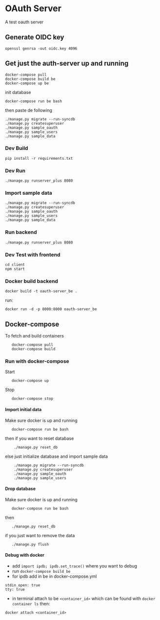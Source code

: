 # OAuth Server

A test oauth server

## Generate OIDC key

```shell
openssl genrsa -out oidc.key 4096
```

## Get just the auth-server up and running

```shell
docker-compose pull
docker-compose build be
docker-compose up be
```

init database

```shell
docker-compose run be bash
```

then paste de following

```shell
./manage.py migrate --run-syncdb
./manage.py createsuperuser
./manage.py sample_oauth
./manage.py sample_users
./manage.py sample_data
```

### Dev Build

```shell
pip install -r requirements.txt
```

### Dev Run

```shell
./manage.py runserver_plus 8080
```

### Import sample data

```shell
./manage.py migrate --run-syncdb
./manage.py createsuperuser
./manage.py sample_oauth
./manage.py sample_users
./manage.py sample_data
```

### Run backend

```shell
./manage.py runserver_plus 8080
```

### Dev Test with frontend

```shell
cd client
npm start
```

### Docker build backend

```shell
docker build -t oauth-server_be .
```

run:

```shell
docker run -d -p 8000:8000 oauth-server_be
```

## Docker-compose

To fetch and build containers

```shell
   docker-compose pull
   docker-compose build 
```

### Run with docker-compose

Start

```shell
   docker-compose up
```

Stop

```shell
   docker-compose stop
```

#### Import initial data

Make sure docker is up and running

```shell
   docker-compose run be bash
```

then if you want to reset database

```shell
    ./manage.py reset_db
```

else just initialize database and import sample data

```shell      
    ./manage.py migrate --run-syncdb
    ./manage.py createsuperuser
    ./manage.py sample_oauth
    ./manage.py sample_users
```

#### Drop database

Make sure docker is up and running

```shell
   docker-compose run be bash
```

then

```shell
   ./manage.py reset_db
```

if you just want to remove the data

```shell
   ./manage.py flush
```

#### Debug with docker

* add `import ipdb; ipdb.set_trace()` where you want to debug
* run `docker-compose build be`
* for ipdb add in be in docker-compose.yml

```
stdin_open: true
tty: true
```

* in terminal attach to be `<container_id>` which can be found with `docker container ls` then:

```
docker attach <container_id>
```
